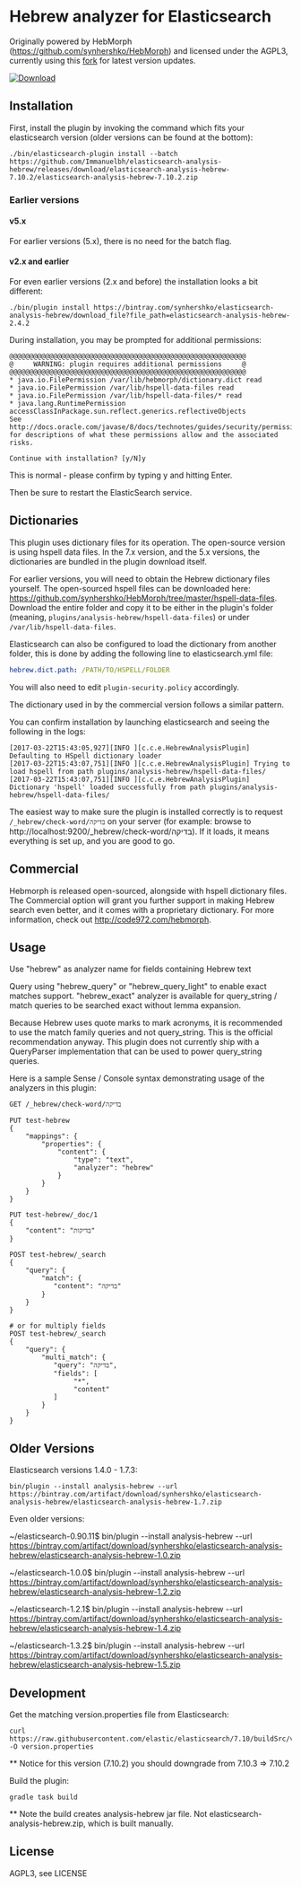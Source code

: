 # Hebrew analyzer for Elasticsearch

Originally powered by HebMorph (https://github.com/synhershko/HebMorph) and licensed under the AGPL3, currently using this [fork](https://github.com/Immanuelbh/HebMorph) for latest version updates.

[![Download](https://img.shields.io/badge/Download-7.10.2-blue) ](https://github.com/Immanuelbh/elasticsearch-analysis-hebrew/releases/download/elasticsearch-analysis-hebrew-7.10.2/elasticsearch-analysis-hebrew-7.10.2.zip)

## Installation

First, install the plugin by invoking the command which fits your elasticsearch version (older versions can be found at the bottom):

```shell
./bin/elasticsearch-plugin install --batch https://github.com/Immanuelbh/elasticsearch-analysis-hebrew/releases/download/elasticsearch-analysis-hebrew-7.10.2/elasticsearch-analysis-hebrew-7.10.2.zip
```

### Earlier versions
#### v5.x
For earlier versions (5.x), there is no need for the batch flag.

#### v2.x and earlier
For even earlier versions (2.x and before) the installation looks a bit different:
```shell
./bin/plugin install https://bintray.com/synhershko/elasticsearch-analysis-hebrew/download_file?file_path=elasticsearch-analysis-hebrew-2.4.2
```

During installation, you may be prompted for additional permissions:

```shell
@@@@@@@@@@@@@@@@@@@@@@@@@@@@@@@@@@@@@@@@@@@@@@@@@@@@@@@@@@@
@     WARNING: plugin requires additional permissions     @
@@@@@@@@@@@@@@@@@@@@@@@@@@@@@@@@@@@@@@@@@@@@@@@@@@@@@@@@@@@
* java.io.FilePermission /var/lib/hebmorph/dictionary.dict read
* java.io.FilePermission /var/lib/hspell-data-files read
* java.io.FilePermission /var/lib/hspell-data-files/* read
* java.lang.RuntimePermission accessClassInPackage.sun.reflect.generics.reflectiveObjects
See http://docs.oracle.com/javase/8/docs/technotes/guides/security/permissions.html
for descriptions of what these permissions allow and the associated risks.

Continue with installation? [y/N]y
```

This is normal - please confirm by typing y and hitting Enter.

Then be sure to restart the ElasticSearch service.

## Dictionaries

This plugin uses dictionary files for its operation. The open-source version is using hspell data files. In the 7.x version, and the 5.x versions, the dictionaries are bundled in the plugin download itself.

For earlier versions, you will need to obtain the Hebrew dictionary files yourself. The open-sourced hspell files can be downloaded here: https://github.com/synhershko/HebMorph/tree/master/hspell-data-files. Download the entire folder and copy it to be either in the plugin's folder (meaning, `plugins/analysis-hebrew/hspell-data-files`) or under `/var/lib/hspell-data-files`.

Elasticsearch can also be configured to load the dictionary from another folder, this is done by adding the following line to elasticsearch.yml file:

```yml
hebrew.dict.path: /PATH/TO/HSPELL/FOLDER
```

You will also need to edit `plugin-security.policy` accordingly.

The dictionary used in by the commercial version follows a similar pattern.

You can confirm installation by launching elasticsearch and seeing the following in the logs:

```shell
[2017-03-22T15:43:05,927][INFO ][c.c.e.HebrewAnalysisPlugin] Defaulting to HSpell dictionary loader
[2017-03-22T15:43:07,751][INFO ][c.c.e.HebrewAnalysisPlugin] Trying to load hspell from path plugins/analysis-hebrew/hspell-data-files/
[2017-03-22T15:43:07,751][INFO ][c.c.e.HebrewAnalysisPlugin] Dictionary 'hspell' loaded successfully from path plugins/analysis-hebrew/hspell-data-files/
```

The easiest way to make sure the plugin is installed correctly is to request `/_hebrew/check-word/בדיקה` on your server (for example: browse to http://localhost:9200/_hebrew/check-word/בדיקה). If it loads, it means everything is set up, and you are good to go.

## Commercial

Hebmorph is released open-sourced, alongside with hspell dictionary files. The Commercial option will grant you further support in making Hebrew search even better, and it comes with a proprietary dictionary. For more information, check out http://code972.com/hebmorph.

## Usage

Use "hebrew" as analyzer name for fields containing Hebrew text

Query using "hebrew_query" or "hebrew_query_light" to enable exact matches support. "hebrew_exact" analyzer is available for query_string / match queries to be searched exact without lemma expansion.

Because Hebrew uses quote marks to mark acronyms, it is recommended to use the match family queries and not query_string. This is the official recommendation anyway. This plugin does not currently ship with a QueryParser implementation that can be used to power query_string queries.

Here is a sample Sense / Console syntax demonstrating usage of the analyzers in this plugin:

```
GET /_hebrew/check-word/בדיקה

PUT test-hebrew
{
    "mappings": {
        "properties": {
            "content": {
                "type": "text",
                "analyzer": "hebrew"
            }
        }
    }
}

PUT test-hebrew/_doc/1
{
    "content": "בדיקות"
}

POST test-hebrew/_search
{
    "query": {
        "match": {
           "content": "בדיקה"
        }
    }
}

# or for multiply fields
POST test-hebrew/_search
{
    "query": {
        "multi_match": {
           "query": "בדיקה",
           "fields": [
                "*",
                "content"
           ]
        }
    }
}
```

## Older Versions

Elasticsearch versions 1.4.0 - 1.7.3:

```shell
bin/plugin --install analysis-hebrew --url https://bintray.com/artifact/download/synhershko/elasticsearch-analysis-hebrew/elasticsearch-analysis-hebrew-1.7.zip
```

Even older versions:

~/elasticsearch-0.90.11$ bin/plugin --install analysis-hebrew --url https://bintray.com/artifact/download/synhershko/elasticsearch-analysis-hebrew/elasticsearch-analysis-hebrew-1.0.zip

~/elasticsearch-1.0.0$ bin/plugin --install analysis-hebrew --url https://bintray.com/artifact/download/synhershko/elasticsearch-analysis-hebrew/elasticsearch-analysis-hebrew-1.2.zip

~/elasticsearch-1.2.1$ bin/plugin --install analysis-hebrew --url https://bintray.com/artifact/download/synhershko/elasticsearch-analysis-hebrew/elasticsearch-analysis-hebrew-1.4.zip

~/elasticsearch-1.3.2$ bin/plugin --install analysis-hebrew --url https://bintray.com/artifact/download/synhershko/elasticsearch-analysis-hebrew/elasticsearch-analysis-hebrew-1.5.zip

## Development
Get the matching version.properties file from Elasticsearch:
```shell
curl https://raw.githubusercontent.com/elastic/elasticsearch/7.10/buildSrc/version.properties -O version.properties
```

** Notice for this version (7.10.2) you should downgrade from 7.10.3 => 7.10.2 

Build the plugin:
```shell
gradle task build
```

** Note the build creates analysis-hebrew jar file. Not elasticsearch-analysis-hebrew.zip, which is built manually.

## License

AGPL3, see LICENSE
